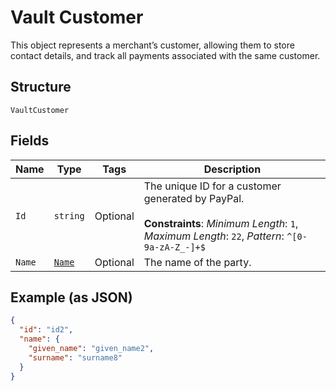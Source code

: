 
# Vault Customer

This object represents a merchant’s customer, allowing them to store contact details, and track all payments associated with the same customer.

## Structure

`VaultCustomer`

## Fields

| Name | Type | Tags | Description |
|  --- | --- | --- | --- |
| `Id` | `string` | Optional | The unique ID for a customer generated by PayPal.<br><br>**Constraints**: *Minimum Length*: `1`, *Maximum Length*: `22`, *Pattern*: `^[0-9a-zA-Z_-]+$` |
| `Name` | [`Name`](../../doc/models/name.md) | Optional | The name of the party. |

## Example (as JSON)

```json
{
  "id": "id2",
  "name": {
    "given_name": "given_name2",
    "surname": "surname8"
  }
}
```

